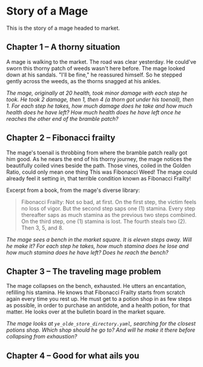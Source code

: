 # Story of a Mage

This is the story of a mage headed to market.

## Chapter 1 – A thorny situation

A mage is walking to the market. The road was clear yesterday. He could've sworn this thorny patch of weeds wasn't here before. The mage looked down at his sandals. "I'll be fine," he reassured himself. So he stepped gently across the weeds, as the thorns snagged at his ankles.

*The mage, originally at 20 health, took minor damage with each step he took. He took 2 damage, then 1, then 4 (a thorn got under his toenail), then 1. For each step he takes, how much damage does he take and how much health does he have left? How much health does he have left once he reaches the other end of the bramble patch?*

## Chapter 2 – Fibonacci frailty

The mage's toenail is throbbing from where the bramble patch really got him good. As he nears the end of his thorny journey, the mage notices the beautifully coiled vines beside the path. Those vines, coiled in the Golden Ratio, could only mean one thing This was Fibonacci Weed! The mage could already feel it setting in, that terrible condition known as Fibonacci Frailty!

Excerpt from a book, from the mage's diverse library:

> Fibonacci Frailty: Not so bad, at first. On the first step, the victim feels no loss of vigor. But the second step saps one (1) stamina. Every step thereafter saps as much stamina as the previous two steps combined. On the third step, one (1) stamina is lost. The fourth steals two (2). Then 3, 5, and 8.

*The mage sees a bench in the market square. It is eleven steps away. Will he make it? For each step he takes, how much stamina does he lose and how much stamina does he have left? Does he reach the bench?*

## Chapter 3 – The traveling mage problem

The mage collapses on the bench, exhausted. He utters an encantation, refilling his stamina. He knows that Fibonacci Frailty starts from scratch again every time you rest up. He must get to a potion shop in as few steps as possible, in order to purchase an antidote, and a health potion, for that matter. He looks over at the bulletin board in the market square.

*The mage looks at `ye_olde_store_directory.yaml`, searching for the closest potions shop. Which shop should he go to? And will he make it there before collapsing from exhaustion?*

## Chapter 4 – Good for what ails you
